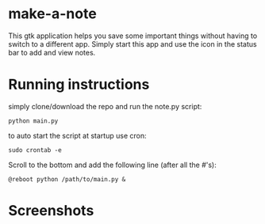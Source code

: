 # make-a-note
This gtk application helps you save some important things without having to switch to a different app. Simply start this app and use the icon in the status bar to add and view notes.

# Running instructions

simply clone/download the repo and run the note.py script:

`python main.py`

to auto start the script at startup
use cron:

`sudo crontab -e`

Scroll to the bottom and add the following line (after all the #'s):

`@reboot python /path/to/main.py &`

# Screenshots
